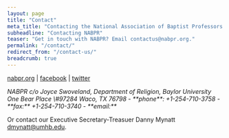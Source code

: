 ```yaml
---
layout: page
title: "Contact"
meta_title: "Contacting the National Association of Baptist Professors of Religion"
subheadline: "Contacting NABPR"
teaser: "Get in touch with NABPR? Email contactus@nabpr.org."
permalink: "/contact/"
redirect_from: "/contact-us/"
breadcrumb: true
---
```



[nabpr.org](https://nabpr.org/) \| [facebook](https://facebook.com/nabpr) \| [twitter](https://twitter.com/nabpr1)
<address>
NABPR c/o Joyce Swoveland,
Department of Religion,
Baylor University One Bear Place
\#97284 Waco, TX 76798
- **phone**: +1-254-710-3758
- **fax:** +1-254-710-3740
- **email:** <Joyce_Swoveland@baylor.edu>
</address>

Or contact our Executive Secretary-Treasuer Danny Mynatt <dmynatt@umhb.edu>.
